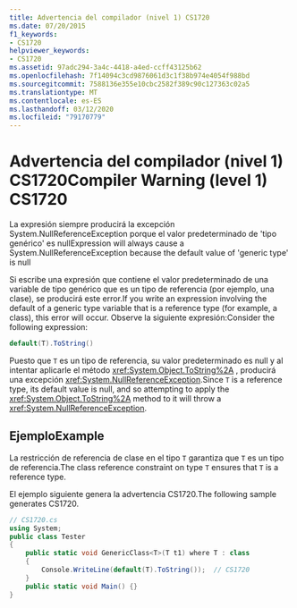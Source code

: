 ```yaml
---
title: Advertencia del compilador (nivel 1) CS1720
ms.date: 07/20/2015
f1_keywords:
- CS1720
helpviewer_keywords:
- CS1720
ms.assetid: 97adc294-3a4c-4418-a4ed-ccff43125b62
ms.openlocfilehash: 7f14094c3cd9876061d3c1f38b974e4054f988bd
ms.sourcegitcommit: 7588136e355e10cbc2582f389c90c127363c02a5
ms.translationtype: MT
ms.contentlocale: es-ES
ms.lasthandoff: 03/12/2020
ms.locfileid: "79170779"
---
```

# <a name="compiler-warning-level-1-cs1720"></a><span data-ttu-id="34e9c-102">Advertencia del compilador (nivel 1) CS1720</span><span class="sxs-lookup"><span data-stu-id="34e9c-102">Compiler Warning (level 1) CS1720</span></span>
<span data-ttu-id="34e9c-103">La expresión siempre producirá la excepción System.NullReferenceException porque el valor predeterminado de 'tipo genérico' es null</span><span class="sxs-lookup"><span data-stu-id="34e9c-103">Expression will always cause a System.NullReferenceException because the default value of 'generic type' is null</span></span>  
  
 <span data-ttu-id="34e9c-104">Si escribe una expresión que contiene el valor predeterminado de una variable de tipo genérico que es un tipo de referencia (por ejemplo, una clase), se producirá este error.</span><span class="sxs-lookup"><span data-stu-id="34e9c-104">If you write an expression involving the default of a generic type variable that is a reference type (for example, a class), this error will occur.</span></span> <span data-ttu-id="34e9c-105">Observe la siguiente expresión:</span><span class="sxs-lookup"><span data-stu-id="34e9c-105">Consider the following expression:</span></span>  
  
```csharp  
default(T).ToString()  
```  
  
 <span data-ttu-id="34e9c-106">Puesto que `T` es un tipo de referencia, su valor predeterminado es null y al intentar aplicarle el método <xref:System.Object.ToString%2A> , producirá una excepción <xref:System.NullReferenceException>.</span><span class="sxs-lookup"><span data-stu-id="34e9c-106">Since `T` is a reference type, its default value is null, and so attempting to apply the <xref:System.Object.ToString%2A> method to it will throw a <xref:System.NullReferenceException>.</span></span>  
  
## <a name="example"></a><span data-ttu-id="34e9c-107">Ejemplo</span><span class="sxs-lookup"><span data-stu-id="34e9c-107">Example</span></span>  
 <span data-ttu-id="34e9c-108">La restricción de referencia de clase en el tipo `T` garantiza que `T` es un tipo de referencia.</span><span class="sxs-lookup"><span data-stu-id="34e9c-108">The class reference constraint on type `T` ensures that `T` is a reference type.</span></span>  
  
 <span data-ttu-id="34e9c-109">El ejemplo siguiente genera la advertencia CS1720.</span><span class="sxs-lookup"><span data-stu-id="34e9c-109">The following sample generates CS1720.</span></span>  
  
```csharp  
// CS1720.cs  
using System;  
public class Tester
{  
    public static void GenericClass<T>(T t1) where T : class
    {  
        Console.WriteLine(default(T).ToString());  // CS1720  
    }  
    public static void Main() {}  
}  
```
